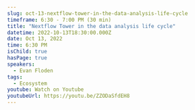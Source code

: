 ```yaml
---
slug: oct-13-nextflow-tower-in-the-data-analysis-life-cycle
timeframe: 6:30 - 7:00 PM (30 min)
title: "Nextflow Tower in the data analysis life cycle"
datetime: 2022-10-13T18:30:00.000Z
date: Oct 13, 2022
time: 6:30 PM
isChild: true
hasPage: true
speakers:
  - Evan Floden
tags:
  - Ecosystem
youtube: Watch on Youtube
youtubeUrl: https://youtu.be/ZZODaSfdEH8
---
```

